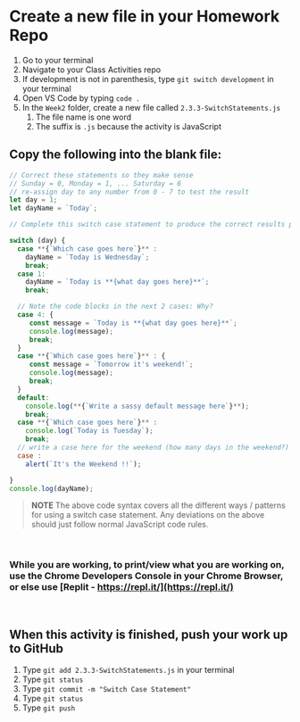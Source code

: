 # Create a new file in your Homework Repo

1. Go to your terminal
2. Navigate to your Class Activities repo
3. If development is not in parenthesis, type `git switch development` in your terminal
4. Open VS Code by typing `code .`
5. In the `Week2` folder, create a new file called `2.3.3-SwitchStatements.js`
    1. The file name is one word
    2. The suffix is `.js` because the activity is JavaScript

## Copy the following into the blank file:

```javascript
// Correct these statements so they make sense
// Sunday = 0, Monday = 1, ... Saturday = 6
// re-assign day to any number from 0 - 7 to test the result
let day = 1;
let dayName = `Today`;

// Complete this switch case statement to produce the correct results please.

switch (day) {
  case **{`Which case goes here`}** :
    dayName = `Today is Wednesday`;
    break;
  case 1:
    dayName = `Today is **{what day goes here}**`;
    break;

  // Note the code blocks in the next 2 cases: Why?
  case 4: {
     const message = `Today is **{what day goes here}**`;
     console.log(message);
     break;
  }
  case **{`Which case goes here`}** : {
     const message = `Tomorrow it's weekend!`;
     console.log(message);
     break;
  }
  default:
    console.log(**{`Write a sassy default message here`}**);
    break;
  case **{`Which case goes here`}** :
    console.log(`Today is Tuesday`);
    break;
  // write a case here for the weekend (how many days in the weekend?)
  case :
    alert(`It's the Weekend !!`);

}
console.log(dayName);

```

>**NOTE** The above code syntax covers all the different ways / patterns for using a switch case statement. Any deviations on the above should just follow normal JavaScript code rules.

<br>

### While you are working, to print/view what you are working on, use the Chrome Developers Console in your Chrome Browser, or else use [Replit - https://repl.it/](https://repl.it/)

<br>

## When this activity is finished, push your work up to GitHub

1. Type `git add 2.3.3-SwitchStatements.js` in your terminal
2. Type `git status`
3. Type `git commit -m "Switch Case Statement"`
4. Type `git status`
5. Type `git push`
